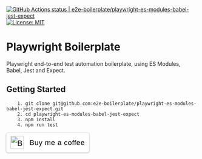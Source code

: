 [![GitHub Actions status | e2e-boilerplate/playwright-es-modules-babel-jest-expect](https://github.com/e2e-boilerplate/playwright-es-modules-babel-jest-expect/workflows/playwright-es-modules-babel-jest-expect/badge.svg)](https://github.com/e2e-boilerplate/playwright-es-modules-babel-jest-expect/actions?workflow=playwright-es-modules-babel-jest-expect) [![License: MIT](https://img.shields.io/badge/License-MIT-yellow.svg)](https://opensource.org/licenses/MIT)

# Playwright Boilerplate

Playwright end-to-end test automation boilerplate, using ES Modules, Babel, Jest and Expect.

## Getting Started

    	1. git clone git@github.com:e2e-boilerplate/playwright-es-modules-babel-jest-expect.git
    	2. cd playwright-es-modules-babel-jest-expect
    	3. npm install
    	4. npm run test

<style>.bmc-button img{height: 34px !important;width: 35px !important;margin-bottom: 1px !important;box-shadow: none !important;border: none !important;vertical-align: middle !important;}.bmc-button{padding: 7px 10px 7px 10px !important;line-height: 35px !important;height:51px !important;min-width:217px !important;text-decoration: none !important;display:inline-flex !important;color:#000000 !important;background-color:#FFFFFF !important;border-radius: 5px !important;border: 1px solid transparent !important;padding: 7px 10px 7px 10px !important;font-size: 20px !important;letter-spacing:0.6px !important;box-shadow: 0px 1px 2px rgba(190, 190, 190, 0.5) !important;-webkit-box-shadow: 0px 1px 2px 2px rgba(190, 190, 190, 0.5) !important;margin: 0 auto !important;font-family:'Arial', cursive !important;-webkit-box-sizing: border-box !important;box-sizing: border-box !important;-o-transition: 0.3s all linear !important;-webkit-transition: 0.3s all linear !important;-moz-transition: 0.3s all linear !important;-ms-transition: 0.3s all linear !important;transition: 0.3s all linear !important;}.bmc-button:hover, .bmc-button:active, .bmc-button:focus {-webkit-box-shadow: 0px 1px 2px 2px rgba(190, 190, 190, 0.5) !important;text-decoration: none !important;box-shadow: 0px 1px 2px 2px rgba(190, 190, 190, 0.5) !important;opacity: 0.85 !important;color:#000000 !important;}</style><link href="https://fonts.googleapis.com/css?family=Arial" rel="stylesheet"><a class="bmc-button" target="_blank" href="https://www.buymeacoffee.com/xgirma"><img src="https://cdn.buymeacoffee.com/buttons/bmc-new-btn-logo.svg" alt="Buy me a coffee"><span style="margin-left:15px;font-size:19px !important;">Buy me a coffee</span></a>
